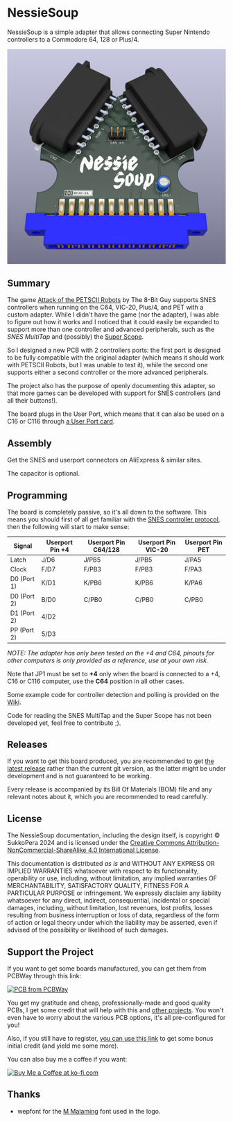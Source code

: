 # NessieSoup
NessieSoup is a simple adapter that allows connecting Super Nintendo controllers to a Commodore 64, 128 or Plus/4.

![Board](https://raw.githubusercontent.com/SukkoPera/NessieSoup/master/img/render-top.png)

## Summary
The game [Attack of the PETSCII Robots](https://www.the8bitguy.com/product/petscii-robots/) by The 8-Bit Guy supports SNES controllers when running on the C64, VIC-20, Plus/4, and PET with a custom adapter. While I didn't have the game (nor the adapter), I was able to figure out how it works and I noticed that it could easily be expanded to support more than one controller and advanced peripherals, such as the *SNES MultiTap* and (possibly) the [Super Scope](https://en.wikipedia.org/wiki/Super_Scope).

So I designed a new PCB with 2 controllers ports: the first port is designed to be fully compatible with the original adapter (which means it should work with PETSCII Robots, but I was unable to test it), while the second one supports either a second controller or the more advanced peripherals.

The project also has the purpose of openly documenting this adapter, so that more games can be developed with support for SNES controllers (and all their buttons!).

The board plugs in the User Port, which means that it can also be used on a C16 or C116 through [a User Port card](https://github.com/SukkoPera/16up).

## Assembly
Get the SNES and userport connectors on AliExpress & similar sites.

The capacitor is optional.

## Programming
The board is completely passive, so it's all down to the software. This means you should first of all get familiar with the [SNES controller protocol](https://github.com/SukkoPera/NessieSoup/wiki/Super-Nintendo-Entertainment-System:-Pinouts-&-Protocol), then the following will start to make sense:

|Signal     |Userport Pin +4|Userport Pin C64/128|Userport Pin VIC-20|Userport Pin PET|
|-----------|---------------|--------------------|-------------------|----------------|
|Latch      |J/D6           |J/PB5               |J/PB5              |J/PA5           |
|Clock      |F/D7           |F/PB3               |F/PB3              |F/PA3           |
|D0 (Port 1)|K/D1           |K/PB6               |K/PB6              |K/PA6           |
|D0 (Port 2)|B/D0           |C/PB0               |C/PB0              |C/PB0           |
|D1 (Port 2)|4/D2           |                    |                   |                |
|PP (Port 2)|5/D3           |                    |                   |                |

*NOTE: The adapter has only been tested on the +4 and C64, pinouts for other computers is only provided as a reference, use at your own risk.*

Note that JP1 must be set to **+4** only when the board is connected to a +4, C16 or C116 computer, use the **C64** position in all other cases.

Some example code for controller detection and polling is provided on the [Wiki](https://github.com/SukkoPera/NessieSoup/wiki).

Code for reading the SNES MultiTap and the Super Scope has not been developed yet, feel free to contribute ;).

## Releases
If you want to get this board produced, you are recommended to get [the latest release](https://github.com/SukkoPera/NessieSoup/releases) rather than the current git version, as the latter might be under development and is not guaranteed to be working.

Every release is accompanied by its Bill Of Materials (BOM) file and any relevant notes about it, which you are recommended to read carefully.

## License
The NessieSoup documentation, including the design itself, is copyright &copy; SukkoPera 2024 and is licensed under the [Creative Commons Attribution-NonCommercial-ShareAlike 4.0 International License](https://creativecommons.org/licenses/by-nc-sa/4.0/).

This documentation is distributed *as is* and WITHOUT ANY EXPRESS OR IMPLIED WARRANTIES whatsoever with respect to its functionality, operability or use, including, without limitation, any implied warranties OF MERCHANTABILITY, SATISFACTORY QUALITY, FITNESS FOR A PARTICULAR PURPOSE or infringement. We expressly disclaim any liability whatsoever for any direct, indirect, consequential, incidental or special damages, including, without limitation, lost revenues, lost profits, losses resulting from business interruption or loss of data, regardless of the form of action or legal theory under which the liability may be asserted, even if advised of the possibility or likelihood of such damages.

## Support the Project
If you want to get some boards manufactured, you can get them from PCBWay through this link:

[![PCB from PCBWay](https://www.pcbway.com/project/img/images/frompcbway.png)](https://www.pcbway.com/project/shareproject/NessieSoup_Super_Nintendo_Controller_Adapter_for_the_Commodore_64_VIC_20_and_8b1f1d4c.html)

You get my gratitude and cheap, professionally-made and good quality PCBs, I get some credit that will help with this and [other projects](https://www.pcbway.com/project/member/shareproject/?bmbid=41100). You won't even have to worry about the various PCB options, it's all pre-configured for you!

Also, if you still have to register, [you can use this link](https://www.pcbway.com/setinvite.aspx?inviteid=41100) to get some bonus initial credit (and yield me some more).

You can also buy me a coffee if you want:

<a href='https://ko-fi.com/L3L0U18L' target='_blank'><img height='36' style='border:0px;height:36px;' src='https://az743702.vo.msecnd.net/cdn/kofi2.png?v=2' border='0' alt='Buy Me a Coffee at ko-fi.com' /></a>

## Thanks
* wepfont for the [M Malaming](https://www.fontspace.com/m-malaming-font-f118544) font used in the logo.
